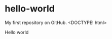# hello-world
My first repository on GitHub.
<DOCTYPE! html>
<html>
<body>
<p>Hello world</p>
</body>
</html>
